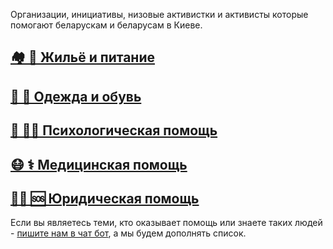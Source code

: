 Организации, инициативы, низовые активистки и активисты которые помогают беларускам и беларусам в Киеве.

## [🏘 🍜 Жильё и питание](https://docs.google.com/forms/d/e/1FAIpQLSeHgp6r-WH70zUZ4ASZ6h7nXLF0xBDnQzGkllzn9sby0uxECw/viewform)
## [👚 🥾 Одежда и обувь](https://docs.google.com/forms/d/1uTmlB5yiKabwmQsyDyeIr83gy4RIeL0Vh2aPPybFiOg/edit)
## [🧠 🧑‍⚕️ Психологическая помощь](https://docs.google.com/forms/d/1uTmlB5yiKabwmQsyDyeIr83gy4RIeL0Vh2aPPybFiOg/edit)
## [😷 ⚕️ Медицинская помощь](https://docs.google.com/forms/d/e/1FAIpQLSeHgp6r-WH70zUZ4ASZ6h7nXLF0xBDnQzGkllzn9sby0uxECw/viewform)
## [🧑‍⚖️ 🆘 Юридическая помощь](https://docs.google.com/forms/d/e/1FAIpQLSdg2dU8L1SnEtOXv5Q2iFXzt4R1XJ68_dTwVx3YATXzTKIFcQ/viewform)

Если вы являетесь теми, кто оказывает помощь или знаете таких людей - [пишите нам в чат бот](https://t.me/dapamogakievbot), а мы будем дополнять список.
